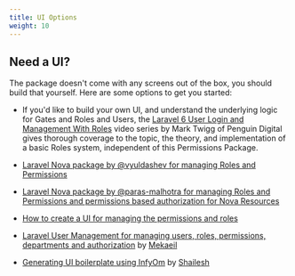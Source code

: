 ```yaml
---
title: UI Options
weight: 10
---
```


## Need a UI?

The package doesn't come with any screens out of the box, you should build that yourself. Here are some options to get you started:

- If you'd like to build your own UI, and understand the underlying logic for Gates and Roles and Users, the [Laravel 6  User Login and Management With Roles](https://www.youtube.com/watch?v=7PpJsho5aak&list=PLxFwlLOncxFLazmEPiB4N0iYc3Dwst6m4) video series by Mark Twigg of Penguin Digital gives thorough coverage to the topic, the theory, and implementation of a basic Roles system, independent of this Permissions Package.

- [Laravel Nova package by @vyuldashev for managing Roles and Permissions](https://github.com/vyuldashev/nova-permission)

- [Laravel Nova package by @paras-malhotra for managing Roles and Permissions and permissions based authorization for Nova Resources](https://github.com/insenseanalytics/laravel-nova-permission)

- [How to create a UI for managing the permissions and roles](http://www.qcode.in/easy-roles-and-permissions-in-laravel-5-4/)

- [Laravel User Management for managing users, roles, permissions, departments and authorization](https://github.com/Mekaeil/LaravelUserManagement) by [Mekaeil](https://github.com/Mekaeil)

- [Generating UI boilerplate using InfyOm](https://youtu.be/hlGu2pa1bdU) by [Shailesh](https://github.com/shailesh-ladumor)
